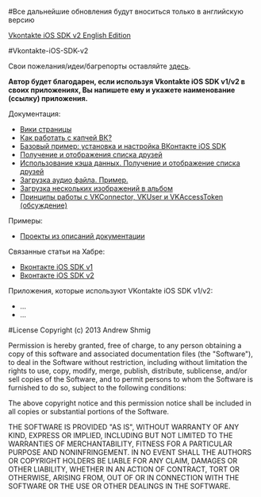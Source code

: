#Все дальнейшие обновления будут вноситься только в английскую версию

[Vkontakte iOS SDK v2 English Edition](https://github.com/AndrewShmig/Vkontakte-iOS-SDK-v2.0-English-Edition)

#Vkontakte-iOS-SDK-v2

Свои пожелания/идеи/багрепорты оставляйте [здесь](https://github.com/AndrewShmig/Vkontakte-iOS-SDK-v2.0/issues/new).

**Автор будет благодарен, если используя Vkontakte iOS SDK v1/v2 в своих приложениях, Вы напишете ему и укажете наименование
(ссылку) приложения.**

Документация:
* [Вики страницы](https://github.com/AndrewShmig/Vkontakte-iOS-SDK-v2.0/wiki/_pages)
* [Как работать с капчей ВК?](https://github.com/AndrewShmig/Vkontakte-iOS-SDK-v2.0/issues/11)
* [Базовый пример: установка и настройка ВКонтакте iOS SDK](https://github.com/AndrewShmig/Vkontakte-iOS-SDK-v2.0/issues/16)
* [Получение и отображения списка друзей](https://github.com/AndrewShmig/Vkontakte-iOS-SDK-v2.0/issues/18)
* [Использование кэша данных. Получение и отображение списка друзей](https://github.com/AndrewShmig/Vkontakte-iOS-SDK-v2.0/issues/19)
* [Загрузка аудио файла. Пример.](https://github.com/AndrewShmig/Vkontakte-iOS-SDK-v2.0/issues/20)
* [Загрузка нескольких изображений в альбом](https://github.com/AndrewShmig/Vkontakte-iOS-SDK-v2.0/issues/22)
* [Принципы работы с VKConnector, VKUser и VKAccessToken (обсуждение)](https://github.com/AndrewShmig/Vkontakte-iOS-SDK-v2.0/issues/21)

Примеры:
* [Проекты из описаний документации](https://github.com/AndrewShmig/Vkontakte-iOS-SDK-v2.0/tree/master/Project/Examples)

Связанные статьи на Хабре:
- [Вконтакте iOS SDK v1](http://habrahabr.ru/post/184560/)
- [Вконтакте iOS SDK v2](http://habrahabr.ru/post/185766/)

Приложения, которые используют VKontakte iOS SDK v1/v2:
- ...
- ...

#License
Copyright (c) 2013 Andrew Shmig

Permission is hereby granted, free of charge, to any person obtaining a copy of this software and associated documentation files (the "Software"), to deal in the Software without restriction, including without limitation the rights to use, copy, modify, merge, publish, distribute, sublicense, and/or sell copies of the Software, and to permit persons to whom the Software is furnished to do so, subject to the following conditions:

The above copyright notice and this permission notice shall be included in all copies or substantial portions of the Software.

THE SOFTWARE IS PROVIDED "AS IS", WITHOUT WARRANTY OF ANY KIND, EXPRESS OR IMPLIED, INCLUDING BUT NOT LIMITED TO THE WARRANTIES OF MERCHANTABILITY, FITNESS FOR A PARTICULAR PURPOSE AND NONINFRINGEMENT. IN NO EVENT SHALL THE AUTHORS OR COPYRIGHT HOLDERS BE LIABLE FOR ANY CLAIM, DAMAGES OR OTHER LIABILITY, WHETHER IN AN ACTION OF CONTRACT, TORT OR OTHERWISE, ARISING FROM, OUT OF OR IN CONNECTION WITH THE SOFTWARE OR THE USE OR OTHER DEALINGS IN THE SOFTWARE.
